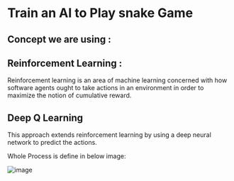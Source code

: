 # Train an AI to Play snake Game
## Concept we are using :


## Reinforcement Learning : 
Reinforcement learning is an area of machine learning concerned with how software agents ought to take actions in an environment in order to maximize the notion of cumulative reward.



## Deep Q Learning 

This approach extends reinforcement learning by using a deep neural network to predict the actions.

Whole Process is define in below image:


![image](https://user-images.githubusercontent.com/55452981/165677216-d9de720e-10d6-4a4b-b0e3-513f4266e688.png)

